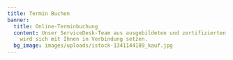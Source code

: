 ```yaml
---
title: Termin Buchen
banner:
  title: Online-Terminbuchung
  content: Unser ServiceDesk-Team aus ausgebildeten und zertifizierten Consultants
    wird sich mit Ihnen in Verbindung setzen.
  bg_image: images/uploads/istock-1341144189_kauf.jpg
---
```

